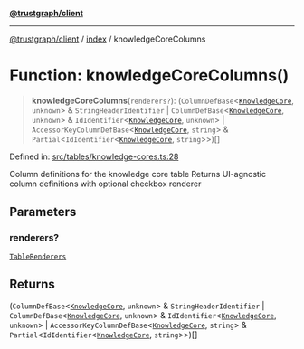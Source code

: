 [**@trustgraph/client**](../../README.md)

***

[@trustgraph/client](../../README.md) / [index](../README.md) / knowledgeCoreColumns

# Function: knowledgeCoreColumns()

> **knowledgeCoreColumns**(`renderers?`): (`ColumnDefBase`\<[`KnowledgeCore`](../type-aliases/KnowledgeCore.md), `unknown`\> & `StringHeaderIdentifier` \| `ColumnDefBase`\<[`KnowledgeCore`](../type-aliases/KnowledgeCore.md), `unknown`\> & `IdIdentifier`\<[`KnowledgeCore`](../type-aliases/KnowledgeCore.md), `unknown`\> \| `AccessorKeyColumnDefBase`\<[`KnowledgeCore`](../type-aliases/KnowledgeCore.md), `string`\> & `Partial`\<`IdIdentifier`\<[`KnowledgeCore`](../type-aliases/KnowledgeCore.md), `string`\>\>)[]

Defined in: [src/tables/knowledge-cores.ts:28](https://github.com/trustgraph-ai/trustgraph-ts-client/blob/92e187771a25b959c85a4f966bb97eb5d407310b/src/tables/knowledge-cores.ts#L28)

Column definitions for the knowledge core table
Returns UI-agnostic column definitions with optional checkbox renderer

## Parameters

### renderers?

[`TableRenderers`](../../types/interfaces/TableRenderers.md)

## Returns

(`ColumnDefBase`\<[`KnowledgeCore`](../type-aliases/KnowledgeCore.md), `unknown`\> & `StringHeaderIdentifier` \| `ColumnDefBase`\<[`KnowledgeCore`](../type-aliases/KnowledgeCore.md), `unknown`\> & `IdIdentifier`\<[`KnowledgeCore`](../type-aliases/KnowledgeCore.md), `unknown`\> \| `AccessorKeyColumnDefBase`\<[`KnowledgeCore`](../type-aliases/KnowledgeCore.md), `string`\> & `Partial`\<`IdIdentifier`\<[`KnowledgeCore`](../type-aliases/KnowledgeCore.md), `string`\>\>)[]
